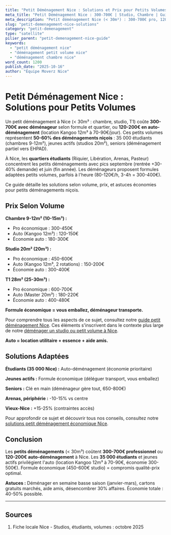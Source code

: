 ```yaml
---
title: "Petit Déménagement Nice : Solutions et Prix pour Petits Volumes 2025"
meta_title: "Petit Déménagement Nice : 300-700€ | Studio, Chambre | Guide"
meta_description: "Petit déménagement Nice (< 30m³) : 300-700€ pro, 120-200€ auto. Solutions chambre étudiant, studio, une pièce. Utilitaire 12m³ 70-90€. Guide."
slug: "petit-demenagement-nice-solutions"
category: "petit-demenagement"
type: "satellite"
pilier_parent: "petit-demenagement-nice-guide"
keywords:
  - "petit déménagement nice"
  - "déménagement petit volume nice"
  - "déménagement chambre nice"
word_count: 1200
publish_date: "2025-10-16"
author: "Équipe Moverz Nice"
---
```


# Petit Déménagement Nice : Solutions pour Petits Volumes

Un petit déménagement à Nice (< 30m³ : chambre, studio, T1) coûte **300-700€ avec déménageur** selon formule et quartier, ou **120-200€ en auto-déménagement** (location Kangoo 12m³ à 70-90€/jour). Ces petits volumes représentent **50-60% des déménagements niçois** : 35 000 étudiants (chambres 9-12m²), jeunes actifs (studios 20m²), seniors (déménagement partiel vers EHPAD).

À Nice, les **quartiers étudiants** (Riquier, Libération, Arenas, Pasteur) concentrent les petits déménagements avec pics septembre (rentrée +30-40% demande) et juin (fin année). Les déménageurs proposent formules adaptées petits volumes, parfois à l'heure (80-120€/h, 3-4h = 300-400€).

Ce guide détaille les solutions selon volume, prix, et astuces économies pour petits déménagements niçois.

## Prix Selon Volume

**Chambre 9-12m² (10-15m³) :**
- Pro économique : 300-450€
- Auto (Kangoo 12m³) : 120-150€
- Économie auto : 180-300€

**Studio 20m² (20m³) :**
- Pro économique : 450-600€
- Auto (Kangoo 12m³, 2 rotations) : 150-200€
- Économie auto : 300-400€

**T1 28m² (25-30m³) :**
- Pro économique : 600-700€
- Auto (Master 20m³) : 180-220€
- Économie auto : 400-480€

**Formule économique = vous emballez, déménageur transporte.**

Pour comprendre tous les aspects de ce sujet, consultez notre [guide petit déménagement Nice](/blog/petit-demenagement/petit-demenagement-nice-guide). Ces éléments s'inscrivent dans le contexte plus large de notre [déménager un studio ou petit volume à Nice](/blog/petit-demenagement/petit-demenagement-nice-guide).


**Auto = location utilitaire + essence + aide amis.**

## Solutions Adaptées

**Étudiants (35 000 Nice) :** Auto-déménagement (économie prioritaire)

**Jeunes actifs :** Formule économique (déléguer transport, vous emballez)

**Seniors :** Clé en main (déménageur gère tout, 650-800€)

**Arenas, périphérie :** -10-15% vs centre

**Vieux-Nice :** +15-25% (contraintes accès)


Pour approfondir ce sujet et découvrir tous nos conseils, consultez notre [solutions petit déménagement économique Nice](/blog/petit-demenagement/petit-demenagement-nice-guide).

## Conclusion

Les **petits déménagements** (< 30m³) coûtent **300-700€ professionnel** ou **120-200€ auto-déménagement** à Nice. Les **35 000 étudiants** et jeunes actifs privilégient l'auto (location Kangoo 12m³ à 70-90€, économie 300-500€). Formule économique (450-600€ studio) = compromis qualité-prix optimal.

**Astuces :** Déménager en semaine basse saison (janvier-mars), cartons gratuits marchés, aide amis, désencombrer 30% affaires. Économie totale : 40-50% possible.

---

## Sources

1. Fiche locale Nice - Studios, étudiants, volumes : octobre 2025


